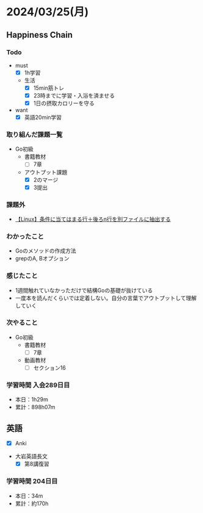 # 2024/03/25(月)

## Happiness Chain

### Todo

- must
  - [x] 1h学習
  - 生活
    - [x] 15min筋トレ
    - [x] 23時までに学習・入浴を済ませる
    - [x] 1日の摂取カロリーを守る
- want
  - [x] 英語20min学習

### 取り組んだ課題一覧

- Go初級
  - 書籍教材
    - [ ] 7章
  - アウトプット課題
    - [x] 2のマージ
    - [x] 3提出

### 課題外

- [【Linux】条件に当てはまる行＋後ろn行を別ファイルに抽出する](https://qiita.com/wsigma21/items/8f2e43abfffe45701a88)

### わかったこと

- Goのメソッドの作成方法
- grepのA, Bオプション

### 感じたこと

- 1週間触れていなかっただけで結構Goの基礎が抜けている
- 一度本を読んだくらいでは定着しない。自分の言葉でアウトプットして理解していく

### 次やること

- Go初級
  - 書籍教材
    - [ ] 7章
  - 動画教材
    - [ ] セクション16

### 学習時間 入会289日目

- 本日：1h29m
- 累計：898h07m

## 英語

- [x] Anki
- 大岩英語長文
  - [x] 第8講復習

### 学習時間 204日目

- 本日：34m
- 累計：約170h
